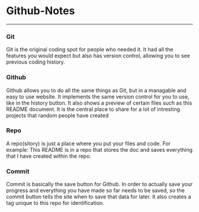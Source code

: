 # Github-Notes
---

### <b>Git</b>
Git is the original coding spot for people who needed it. It had all the features you would expect but also has version control, allowing you to see previous coding history. 

### Github
Github allows you to do all the same things as Git, but in a managable and easy to use website. It implements the same version control for you to use, like in the history button. It also shows a preview of certain files such as this README document. It is the central place to share for a lot of intresting projects that random people have created

### Repo
A repo(sitory) is just a place where you put your files and code. For example: This README is in a repo that stores the doc and saves everything that I have created within the repo. 

### Commit 
Commit is basically the save button for Github. In order to actually save your progress and everything you have made so far needs to be saved, so the commit button tells the site when to save that data for later. It also creates a tag unique to this repo for identification. 
